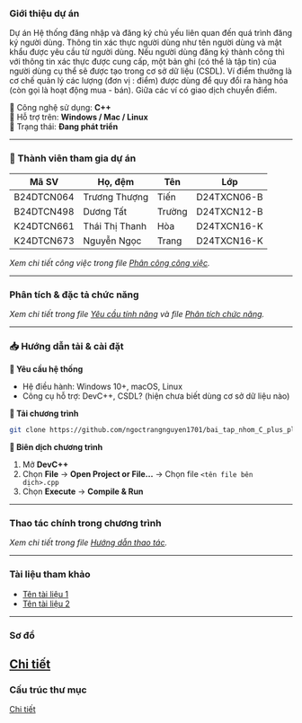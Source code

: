 ### Giới thiệu dự án
Dự án Hệ thống đăng nhập và đăng ký chủ yếu liên quan đến quá trình đăng ký người dùng. Thông tin xác thực người dùng như tên người dùng và mật khẩu được yêu cầu từ người dùng. Nếu người dùng đăng ký thành công thì với thông tin xác thực được cung cấp, một bản ghi (có thể là tập tin) của người dùng cụ thể sẽ được tạo trong cơ sở dữ liệu (CSDL).
Ví điểm thưởng là cơ chế quản lý các lượng (đơn vị : điểm) được dùng để quy đổi ra hàng hóa (còn gọi là hoạt động mua - bán). Giữa các ví có giao dịch chuyển điểm.


🔹 Công nghệ sử dụng: **C++**  
🔹 Hỗ trợ trên: **Windows / Mac / Linux**  
🔹 Trạng thái: **Đang phát triển**  
<!-- - - Trạng thái: **[Hoàn thành / Đang phát triển]**   -->

---

### 👥 Thành viên tham gia dự án
| Mã SV       | Họ, đệm              | Tên     | Lớp            |
|------------|------------------|--------|--------------|
| B24DTCN064 | Trương Thượng    | Tiến   | D24TXCN06-B  |
| B24DTCN498 | Dương Tất        | Trường | D24TXCN12-B  |
| K24DTCN661 | Thái Thị Thanh   | Hòa    | D24TXCN16-K  |
| K24DTCN673 | Nguyễn Ngọc      | Trang  | D24TXCN16-K  |

*Xem chi tiết công việc trong file [Phân công công việc](./docs/Phan_cong_cong_viec.md).*

---

### Phân tích & đặc tả chức năng
*Xem chi tiết trong file [Yêu cầu tính năng](./docs/Yeu_cau_chuc_nang.md) và file [Phân tích chức năng](./docs/Phan_tich_tong_hop_chuc_nang.md).*

---

### 📥 Hướng dẫn tải & cài đặt
**🔹 Yêu cầu hệ thống**
- Hệ điều hành: Windows 10+, macOS, Linux
- Công cụ hỗ trợ: DevC++, CSDL? (hiện chưa biết dùng cơ sở dữ liệu nào)

**🔹 Tải chương trình**
```sh
git clone https://github.com/ngoctrangnguyen1701/bai_tap_nhom_C_plus_plus_toi_thu_nam.git
```

**🔹 Biên dịch chương trình**
1. Mở **DevC++**
2. Chọn **File** → **Open Project or File...** → Chọn file `<tên file bên dịch>.cpp` <!-- nội dung đang cập nhật -->
3. Chọn **Execute** → **Compile & Run**

---

### Thao tác chính trong chương trình
*Xem chi tiết trong file [Hướng dẫn thao tác](./docs/Huong_dan_thao_tac.md).*

---

### Tài liệu tham khảo
<!-- nội dung đang cập nhật -->
- [Tên tài liệu 1](https://example.com)
- [Tên tài liệu 2](https://example.com)

---

### Sơ đồ
[Chi tiết](https://docs.google.com/spreadsheets/d/15pDtCsO1byHXWuiSaONQUGUSVJRMGmBcl1brPSEpmDE/edit?gid=1628233281#gid=1628233281)
---

### Cấu trúc thư mục
[Chi tiết](./docs/Cau_truc_thu_muc.md)

